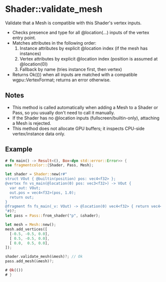 # Shader::validate_mesh

Validate that a Mesh is compatible with this Shader's vertex inputs.

- Checks presence and type for all @location(...) inputs of the vertex entry point.
- Matches attributes in the following order:
  1) Instance attributes by explicit @location index (if the mesh has instances)
  2) Vertex attributes by explicit @location index (position is assumed at @location(0))
  3) Fallback by name (tries instance first, then vertex)
- Returns Ok(()) when all inputs are matched with a compatible wgpu::VertexFormat; returns an error otherwise.

## Notes

- This method is called automatically when adding a Mesh to a Shader or Pass, so you usually don't need to call it manually.
- If the Shader has no @location inputs (fullscreen/builtin-only), attaching a Mesh is rejected.
- This method does not allocate GPU buffers; it inspects CPU-side vertex/instance data only.

## Example

```rust
# fn main() -> Result<(), Box<dyn std::error::Error>> {
use fragmentcolor::{Shader, Pass, Mesh};

let shader = Shader::new(r#"
struct VOut { @builtin(position) pos: vec4<f32> };
@vertex fn vs_main(@location(0) pos: vec3<f32>) -> VOut {
  var out: VOut;
  out.pos = vec4<f32>(pos, 1.0);
  return out;
}
@fragment fn fs_main(_v: VOut) -> @location(0) vec4<f32> { return vec4<f32>(1.,0.,0.,1.); }
"#)?;
let pass = Pass::from_shader("p", &shader);

let mesh = Mesh::new();
mesh.add_vertices([
  [-0.5, -0.5, 0.0],
  [ 0.5, -0.5, 0.0],
  [ 0.0,  0.5, 0.0],
]);

shader.validate_mesh(&mesh)?; // Ok
pass.add_mesh(&mesh)?;

# Ok(())
# }
```
